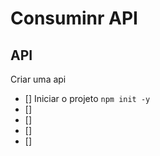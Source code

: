 #   Consuminr API


##  API

Criar uma api
-  []  Iniciar o projeto `npm init -y`
-  []  
-  []  
-  []  
-  []  

##

##
